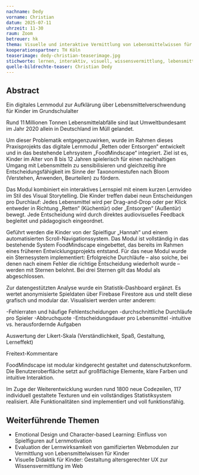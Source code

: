 ```yaml
---
nachname: Dedy
vorname: Christian
datum: 2025-07-11
uhrzeit: 11-30
raum: Zoom 
betreuer: hk
thema: Visuelle und interaktive Vermittlung von Lebensmittelwissen für Kinder
kooperationspartner: TH Köln
teaserimage: dedy-christian-teaserimage.jpg
stichworte: lernen, interaktiv, visuell, wissensvermittlung, lebensmittel, lebensmittelverschwendung, Visual Storytelling, nachhaltigkeit, spielerisches lernen, selbstgesteuertes lernen, gamification, zielgruppengerechte visualisierung
quelle-bildrechte-teaser: Christian Dedy
---
```


## Abstract
Ein digitales Lernmodul zur Aufklärung über Lebensmittelverschwendung für Kinder im Grundschulalter

Rund 11 Millionen Tonnen Lebensmittelabfälle sind laut Umweltbundesamt im Jahr 2020 allein in Deutschland im Müll gelandet.

Um dieser Problematik entgegenzuwirken, wurde im Rahmen dieses Praxisprojekts das digitale Lernmodul „Retten oder Entsorgen“ entwickelt und in das bestehende Lehrsystem „FoodMindscape“ integriert. Ziel ist es, Kinder im Alter von 8 bis 12 Jahren spielerisch für einen nachhaltigen Umgang mit Lebensmitteln zu sensibilisieren und gleichzeitig ihre Entscheidungsfähigkeit im Sinne der Taxonomiestufen nach Bloom (Verstehen, Anwenden, Beurteilen) zu fördern.

Das Modul kombiniert ein interaktives Lernspiel mit einem kurzen Lernvideo im Stil des Visual Storytelling. Die Kinder treffen dabei neun Entscheidungen pro Durchlauf: Jedes Lebensmittel wird per Drag-and-Drop oder per Klick entweder in Richtung „Retten“ (Küchentür) oder „Entsorgen“ (Außentür) bewegt. Jede Entscheidung wird durch direktes audiovisuelles Feedback begleitet und pädagogisch eingeordnet.

Geführt werden die Kinder von der Spielfigur „Hannah“ und einem automatisierten Scroll-Navigationssystem. Das Modul ist vollständig in das bestehende System FoodMindscape eingebettet, das bereits im Rahmen eines früheren Entwicklungsprojekts entstand. Für das neue Modul wurde ein Sternesystem implementiert: Erfolgreiche Durchläufe – also solche, bei denen nach einem Fehler die richtige Entscheidung wiederholt wurde – werden mit Sternen belohnt. Bei drei Sternen gilt das Modul als abgeschlossen.

Zur datengestützten Analyse wurde ein Statistik-Dashboard ergänzt. Es wertet anonymisierte Spieldaten über Firebase Firestore aus und stellt diese grafisch und modular dar. Visualisiert werden unter anderem:

-Fehlerraten und häufige Fehlentscheidungen
-durchschnittliche Durchläufe pro Spieler
-Abbruchquote
-Entscheidungsdauer pro Lebensmittel
-intuitive vs. herausfordernde Aufgaben

Auswertung der Likert-Skala (Verständlichkeit, Spaß, Gestaltung, Lerneffekt)

Freitext-Kommentare

FoodMindscape ist modular kindgerecht gestaltet und datenschutzkonform. Die Benutzeroberfläche setzt auf großflächige Elemente, klare Farben und intuitive Interaktion.

Im Zuge der Weiterentwicklung wurden rund 1800 neue Codezeilen, 117 individuell gestaltete Texturen und ein vollständiges Statistiksystem realisiert. Alle Funktionalitäten sind implementiert und voll funktionsfähig.


## Weiterführende Themen
* Emotional Design und Character-based Learning: Einfluss von Spielfiguren auf Lernmotivation
* Evaluation der Lernwirksamkeit von gamifizierten Webmodulen zur Vermittlung von Lebensmittelwissen für Kinder
* Visuelle Didaktik für Kinder: Gestaltung altersgerechter UX zur Wissensvermittlung im Web
